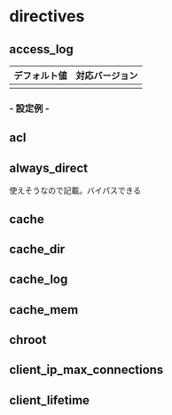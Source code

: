 # directives
## access_log
|デフォルト値|対応バージョン|
|:---|:---|
|||

### - 設定例 -

## acl
## always_direct
使えそうなので記載。バイパスできる
## cache
## cache_dir
## cache_log
## cache_mem
## chroot
## client_ip_max_connections
## client_lifetime
